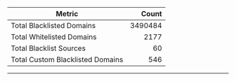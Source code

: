 | Metric | Count |
|--------|------:|
| Total Blacklisted Domains | 3490484 |
| Total Whitelisted Domains | 2177 |
| Total Blacklist Sources | 60 |
| Total Custom Blacklisted Domains | 546 |
---

